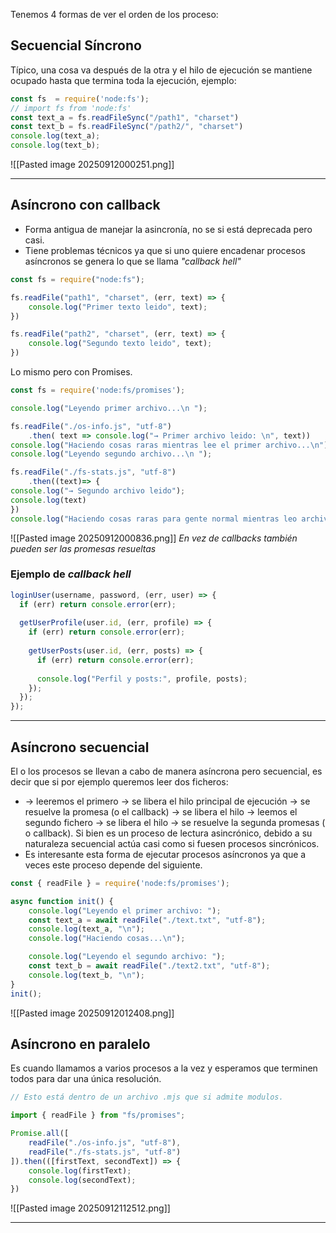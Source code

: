 Tenemos 4 formas de ver el orden de los proceso: 

## Secuencial Síncrono
Típico, una cosa va después de la otra y el hilo de ejecución se mantiene ocupado hasta que termina toda la ejecución, ejemplo: 

```js
const fs  = require('node:fs');
// import fs from 'node:fs'
const text_a = fs.readFileSync("/path1", "charset")
const text_b = fs.readFileSync("/path2/", "charset")
console.log(text_a);
console.log(text_b);
```

![[Pasted image 20250912000251.png]]

___
## Asíncrono con callback
* Forma antigua de manejar la asincronía, no se si está deprecada pero casi.
* Tiene problemas técnicos ya que si uno quiere encadenar  procesos asíncronos se genera lo que se llama *"callback hell"*
```js
const fs = require("node:fs");

fs.readFile("path1", "charset", (err, text) => {
	console.log("Primer texto leido", text);
})

fs.readFile("path2", "charset", (err, text) => {
	console.log("Segundo texto leido", text);
})
```

Lo mismo pero con Promises.
```js
const fs = require('node:fs/promises');

console.log("Leyendo primer archivo...\n ");

fs.readFile("./os-info.js", "utf-8")
	.then( text => console.log("→ Primer archivo leido: \n", text))
console.log("Haciendo cosas raras mientras lee el primer archivo...\n")
console.log("Leyendo segundo archivo...\n ");

fs.readFile("./fs-stats.js", "utf-8")
	.then((text)=> {
console.log("→ Segundo archivo leido");
console.log(text)
})
console.log("Haciendo cosas raras para gente normal mientras leo archivo...\n")
```

![[Pasted image 20250912000836.png]]
*En vez de callbacks también pueden ser las promesas resueltas*
### Ejemplo de *callback hell*
```js 
loginUser(username, password, (err, user) => {
  if (err) return console.error(err);
  
  getUserProfile(user.id, (err, profile) => {
    if (err) return console.error(err);
    
    getUserPosts(user.id, (err, posts) => {
      if (err) return console.error(err);
      
      console.log("Perfil y posts:", profile, posts);
    });
  });
});
```

---
## Asíncrono secuencial
El o los procesos se llevan a cabo de manera asíncrona pero secuencial, es decir que si por ejemplo queremos leer dos ficheros:
- → leeremos el primero → se libera el hilo principal de ejecución → se resuelve la promesa (o el callback) → se libera el hilo → leemos el segundo fichero → se libera el hilo → se resuelve la segunda promesas ( o callback). 
Si bien es un proceso de lectura asincrónico, debido a su naturaleza secuencial actúa casi como si fuesen procesos sincrónicos.
- Es interesante esta forma de ejecutar procesos asíncronos ya que a veces  este proceso depende del siguiente.
```js
const { readFile } = require('node:fs/promises');

async function init() {
    console.log("Leyendo el primer archivo: ");
    const text_a = await readFile("./text.txt", "utf-8");
    console.log(text_a, "\n");
    console.log("Haciendo cosas...\n");

    console.log("Leyendo el segundo archivo: ");
    const text_b = await readFile("./text2.txt", "utf-8");
    console.log(text_b, "\n");
}
init();
```

![[Pasted image 20250912012408.png]]
## Asíncrono en paralelo
Es cuando llamamos a varios procesos a la vez y esperamos que terminen todos para dar una única resolución.
```js
// Esto está dentro de un archivo .mjs que si admite modulos. 

import { readFile } from "fs/promises";

Promise.all([
    readFile("./os-info.js", "utf-8"),
    readFile("./fs-stats.js", "utf-8")
]).then(([firstText, secondText]) => {
    console.log(firstText);
    console.log(secondText);
})
```

![[Pasted image 20250912112512.png]]
___
